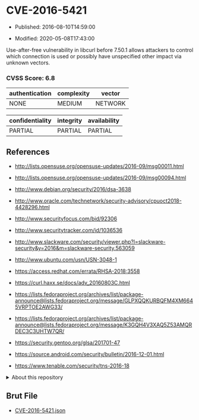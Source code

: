 # CVE-2016-5421

- Published: 2016-08-10T14:59:00

- Modified: 2020-05-08T17:43:00

Use-after-free vulnerability in libcurl before 7.50.1 allows attackers to control which connection is used or possibly have unspecified other impact via unknown vectors.

### CVSS Score: **6.8**

| authentication | complexity | vector |
| --- | --- | --- |
| NONE | MEDIUM | NETWORK |

| confidentiality | integrity | availability |
| --- | --- | --- |
| PARTIAL | PARTIAL | PARTIAL |

## References

* http://lists.opensuse.org/opensuse-updates/2016-09/msg00011.html

* http://lists.opensuse.org/opensuse-updates/2016-09/msg00094.html

* http://www.debian.org/security/2016/dsa-3638

* http://www.oracle.com/technetwork/security-advisory/cpuoct2018-4428296.html

* http://www.securityfocus.com/bid/92306

* http://www.securitytracker.com/id/1036536

* http://www.slackware.com/security/viewer.php?l=slackware-security&y=2016&m=slackware-security.563059

* http://www.ubuntu.com/usn/USN-3048-1

* https://access.redhat.com/errata/RHSA-2018:3558

* https://curl.haxx.se/docs/adv_20160803C.html

* https://lists.fedoraproject.org/archives/list/package-announce@lists.fedoraproject.org/message/GLPXQQKURBQFM4XM6645VRPTOE2AWG33/

* https://lists.fedoraproject.org/archives/list/package-announce@lists.fedoraproject.org/message/K3GQH4V3XAQ5Z53AMQRDEC3C3UHTW7QR/

* https://security.gentoo.org/glsa/201701-47

* https://source.android.com/security/bulletin/2016-12-01.html

* https://www.tenable.com/security/tns-2016-18

<details>
<summary>About this repository</summary> 

  This repository is part of the project [Live Hack CVE](https://github.com/Live-Hack-CVE). Main website can be found [www.live-hack.org](https://www.live-hack.org) 
  
  Made by [Sn0wAlice](https://github.com/Sn0wAlice) for the people that care about security and need to have a feed of the latest CVEs. Hope you enjoy it, don't forget to star the repo and follow me on [Twitter](https://twitter.com/Sn0wAlice) and [Github](https://github.com/Sn0wAlice). And that is my [personnal website](https://www.alice-snow.me/)

  - [Home Page](https://github.com/Live-Hack-CVE)
  - [Framework](https://github.com/Live-Hack-CVE/cve-framework)
  - [CVE database](https://github.com/Live-Hack-CVE/full_database)
  - [Changelog](https://github.com/Live-Hack-CVE/Changelog)
</details>

## Brut File

* [CVE-2016-5421.json](https://raw.githubusercontent.com/Live-Hack-CVE/full_database/main/cves/2016/CVE-2016-5421.json)

